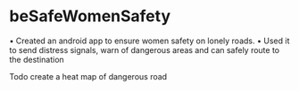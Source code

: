 # beSafeWomenSafety


• Created an android app to ensure women safety on lonely roads.
• Used it to send distress signals, warn of dangerous areas and can safely route to the destination

Todo
create a heat map of dangerous road
